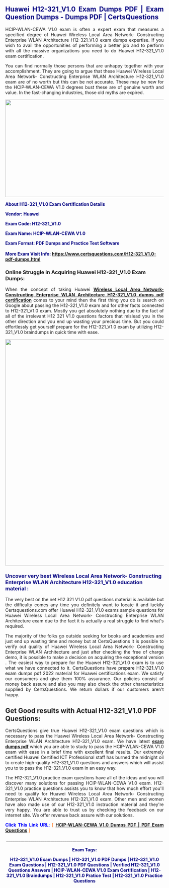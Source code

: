 <h2 style="text-align: justify;"><span style="color: #000080;">Huawei H12-321_V1.0 Exam Dumps PDF | Exam Question Dumps - Dumps PDF | CertsQuestions</span></h2>
<p style="text-align: justify;">HCIP-WLAN-CEWA V1.0 exam is often a expert exam that measures a specified degree of Huawei Wireless Local Area Network- Constructing Enterprise WLAN Architecture H12-321_V1.0 exam dumps expertise. If you wish to avail the opportunities of performing a better job and to perform with all the massive organizations you need to do Huawei H12-321_V1.0 exam certification.</p>
<p style="text-align: justify;">You can find normally those persons that are unhappy together with your accomplishment. They are going to argue that these Huawei Wireless Local Area Network- Constructing Enterprise WLAN Architecture H12-321_V1.0 exam are of no worth but this can be not accurate. These may be new for the HCIP-WLAN-CEWA V1.0 degrees bust these are of genuine worth and value. In the fast-changing industries, those old myths are expired.</p>
<p><img style="display: block; margin-left: auto; margin-right: auto;" src="https://i.imgur.com/eaP4ae9.png" width="840" height="310" /></p>
<p><span style="color: #000080;"><strong>About H12-321_V1.0 Exam Certification Details</strong></span></p>
<p><span style="color: #000080;"><strong>Vendor: Huawei<br /></strong></span></p>
<p><span style="color: #000080;"><strong>Exam Code: H12-321_V1.0</strong></span></p>
<p><span style="color: #000080;"><strong>Exam Name: HCIP-WLAN-CEWA V1.0</strong></span></p>
<p><span style="color: #000080;"><strong>Exam Format: PDF Dumps and Practice Test Software<br /><br />More Exam Visit Info: <span style="color: #ff6600;"><a href="https://www.certsquestions.com/H12-321_V1.0-pdf-dumps.html">https://www.certsquestions.com/H12-321_V1.0-pdf-dumps.html</a></span></strong></span></p>
<h3>Online Struggle in Acquiring Huawei H12-321_V1.0 Exam Dumps:</h3>
<p style="text-align: justify;">When the concept of taking Huawei <a href="https://www.certsquestions.com/H12-321_V1.0-pdf-dumps.html"><strong>Wireless Local Area Network- Constructing Enterprise WLAN Architecture H12-321_V1.0 dumps pdf certification</strong></a> comes to your mind then the first thing you do is search on Google about passing the H12-321_V1.0 exam and for other facts connected to H12-321_V1.0 exam. Mostly you get absolutely nothing due to the fact of all of the irrelevant H12 321 V1.0 questions factors that mislead you in the other direction and you end up wasting your precious time. But you could effortlessly get yourself prepare for the H12-321_V1.0 exam by utilizing H12-321_V1.0 braindumps in quick time with ease.</p>
<p><a href="https://www.certsquestions.com/H12-321_V1.0-pdf-dumps.html"><img style="display: block; margin-left: auto; margin-right: auto;" src="https://i.imgur.com/pxhoKQ2.png" width="720" /></a></p>
<h3><span style="color: #000080;">Uncover very best Wireless Local Area Network- Constructing Enterprise WLAN Architecture H12-321_V1.0 education material :</span></h3>
<p style="text-align: justify;">The very best on the net H12 321 V1.0 pdf questions material is available but the difficulty comes any time you definitely want to locate it and luckily Certsquestions.com offer Huawei H12-321_V1.0 exams sample questions for Huawei Wireless Local Area Network- Constructing Enterprise WLAN Architecture exam due to the fact it is actually a real struggle to find what's required.</p>
<p style="text-align: justify;">The majority of the folks go outside seeking for books and academies and just end up wasting time and money but at CertsQuestions it is possible to verify out quality of Huawei Wireless Local Area Network- Constructing Enterprise WLAN Architecture and just after checking the free of charge demo, it is possible to make a decision on acquiring the exceptional version . The easiest way to prepare for the Huawei H12-321_V1.0 exam is to use what we have connected to it. CertsQuestions have <span style="color: #000000;">prepare H12-321_V1.0 exam dumps pdf 2022</span> material for Huawei certifications exam. We satisfy our consumers and give them 100% assurance. Our policies consist of money back assure and also you may also check the other characteristics supplied by CertsQuestions. We return dollars if our customers aren't happy.</p>
<h2>Get Good results with Actual H12-321_V1.0 PDF Questions:</h2>
<p style="text-align: justify;">CertsQuestions give true Huawei H12-321_V1.0 exam questions which is necessary to pass the Huawei Wireless Local Area Network- Constructing Enterprise WLAN Architecture H12-321_V1.0 exam. We have latest<strong>&nbsp;<a href="https://www.certsquestions.com/">exam dumps pdf</a></strong>&nbsp;which you are able to study to pass the HCIP-WLAN-CEWA V1.0 exam with ease in a brief time with excellent final results. Our extremely certified Huawei Certified ICT Professional staff has burned the midnight oil to create high-quality H12-321_V1.0 questions and answers which will assist you to to pass the H12-321_V1.0 exam in an easy way.</p>
<p style="text-align: justify;">The H12-321_V1.0 practice exam questions have all of the ideas and you will discover many solutions for passing HCIP-WLAN-CEWA V1.0 exam. H12-321_V1.0 practice questions assists you to know that how much effort you'll need to qualify for Huawei Wireless Local Area Network- Constructing Enterprise WLAN Architecture H12-321_V1.0 exam. Other men and women have also made use of our H12-321_V1.0 instruction material and they're very happy. You are able to trust us by checking the feedback on our internet site. We offer revenue back assure with our solutions.</p>
<p style="text-align: justify;"><span style="color: #0000ff;"><strong>Click This Link URL</strong>:</span> <span style="color: #ff6600;">[ <strong><a href="https://www.certsquestions.com/huawei-certified-ict-professional-certification.html">HCIP-WLAN-CEWA V1.0 Dumps PDF | PDF Exam Questions</a></strong> ]</span></p>
<p style="text-align: center;">______________________________________________________________________________</p>
<p style="text-align: center;"><span style="color: #000080;"><strong>Exam Tags:</strong></span></p>
<p style="text-align: center;"><span style="color: #000080;"><strong>H12-321_V1.0 Exam Dumps | H12-321_V1.0 PDF Dumps | H12-321_V1.0 Exam Questions | H12-321_V1.0 PDF Questions | Verified H12-321_V1.0 Questions Answers | HCIP-WLAN-CEWA V1.0 Exam Certification | H12-321_V1.0 Braindumps | H12-321_V1.0 Pratice Test | H12-321_V1.0 Practice Questions</strong></span></p>
